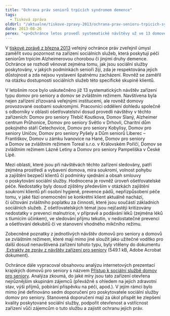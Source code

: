 ```yaml
---
title: "Ochrana práv seniorů trpících syndromem demence"
tags:
  - Tisková zpráva
oldUrl: "/aktualne/tiskove-zpravy-2013/ochrana-prav-senioru-trpicich-syndromem-demence-1"
date: 2013-08-26
perex: "<p>Ochránce letos provedl systematické návštěvy už ve 13 domovech pro seniory a domovech se zvláštním režimem. Nedostatky zjistil především v zajištění soukromí při osobní hygieně, v prevenci pádů, nepřizpůsobení péče onemocnění klienta či v účtování zvláštního poplatku za činnosti, které jsou součástí základních sociálních služeb.</p>"
---
```


<!-- imported from the old website -->

<p>V <a href="https://www.ochrance.cz/tiskove-zpravy/tiskove-zpravy-2013/zaostreno-na-peci-o-seniory/">tiskové zprávě z března 2013</a> veřejný ochránce práv zveřejnil úmysl zaměřit svou pozornost na zařízení sociálních služeb, která poskytují péči seniorům trpícím Alzheimerovou chorobou či jinými druhy demence. Ochránce se rozhodl věnovat zejména tomu, jak jsou sociální služby poskytovány, v jakých podmínkách senioři žijí, zda je respektována jejich důstojnost a zda nejsou vystaveni špatnému zacházení. Rovněž se zaměřil na otázku dostupnosti sociálních služeb této specifické skupině klientů. </p><p>V letošním roce bylo uskutečněno již 13 systematických návštěv zařízení typu domov pro seniory a domov se zvláštním režimem. Navštívena byla nejen zařízení zřizovaná veřejnými institucemi, ale rovněž domovy provozované osobami soukromými. Pracovníci oddělení dohledu společně s odborníky v oblasti ošetřovatelství dosud provedli návštěvy v těchto zařízeních: Domov pro seniory Třebíč Koutkova, Domov Slaný, Alzheimer centrum Průhonice, Domov pro seniory Světlo v Drhovli, Charitní dům pokojného stáří Cetechovice, Domov pro seniory Kobylisy, Domov pro seniory Uničov, Domov pro seniory Pyšely a Dům seniorů Liberec – Františkov, Domov u zámku Ivanovice na Hané, Domov pro seniory a Domov se zvláštním režimem Toreal s.r.o. v Královském Poříčí, Domov se zvláštním režimem Lázně Letiny a Domov pro seniory Pampeliška v České Lípě. </p><p>Mezi oblasti, které jsou při návštěvách těchto zařízení sledovány, patří zejména prostředí a vybavení domova, míra soukromí, volnost pohybu a zajištění bezpečí klientů či podmínky sjednání a obsah smlouvy o poskytování sociální služby. Hodnocena je rovněž úroveň ošetřovatelské péče. Nedostatky byly dosud zjištěny především v otázkách zajištění soukromí klientů při osobní hygieně, prevence pádů, nepřizpůsobení péče tomu, v jaké fázi onemocnění se konkrétní klient aktuálně nachází, či účtování zvláštního poplatku za činnosti, které jsou součástí základních sociálních služeb. Z ošetřovatelských témat jsou nejčastěji kritizovány nedostatky v prevenci malnutrice, v přípravě a podávání léků (zejména léků s tlumícím účinkem), ve sledování příjmu tekutin, v nedostatečné prevenci a ošetřování dekubitů či ve stanovení vhodného mikčního režimu. </p><p>Zobecněné poznatky z jednotlivých návštěv domovů pro seniory a domovů se zvláštním režimem, které mají mimo jiné sloužit jako užitečné vodítko pro další dosud nenavštívená zařízení tohoto typu, byly vtěleny do dokumentu <a title="Otevření do nového okna" href="/uploads-import/ochrana_osob/2013/zarizeni-socialnich-sluzeb-shrnuti.pdf" target="_blank"> Extrakty ze zpráv z návštěv zařízení pro seniory</a> (549.1 kB, Adobe Acrobat dokument). </p><p>Ochránce dále vypracoval obsahovou analýzu internetových prezentací krajských domovů pro seniory s názvem <a href="http://www.ochrance.cz/fileadmin/user_upload/ochrana_osob/ZARIZENI/Socialni_sluzby/DIS25-2013_vyzkum_zarizeni_pro_seniory.pdf" target="_blank">Přístup k sociální službě domov pro seniory</a>. Analýza zkoumá, do jaké míry jsou tato zařízení otevřena nejrůznějším skupinám zájemců (převážně s ohledem na jejich zdravotní stav, výši příjmů, pobírání příspěvku na péči, apod.). V jejím rámci bylo mimo jiné definováno sedm doporučení pro poskytovatele sociální služby domov pro seniory. Stanovená doporučení mají za úkol přispět ke zlepšení kvality poskytované sociální služby, podpořit otevřenost a vstřícnost zařízení vůči zájemcům o tuto službu a zajistit ochranu jejich práv. </p>
